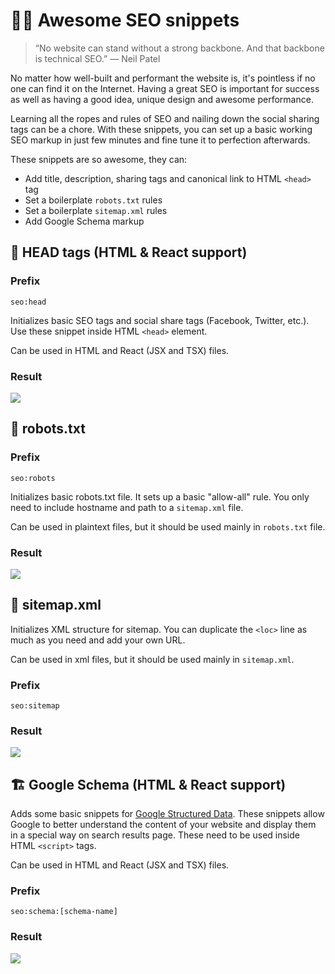# :female_detective: Awesome SEO snippets

> “No website can stand without a strong backbone. And that backbone is technical SEO.” — Neil Patel

No matter how well-built and performant the website is, it's pointless if no one can find it on the Internet. Having a great SEO is important for success as well as having a good idea, unique design and awesome performance.

Learning all the ropes and rules of SEO and nailing down the social sharing tags can be a chore. With these snippets, you can set up a basic working SEO markup in just few minutes and fine tune it to perfection afterwards.

These snippets are so awesome, they can:

- Add title, description, sharing tags and canonical link to HTML `<head>` tag
- Set a boilerplate `robots.txt` rules
- Set a boilerplate `sitemap.xml` rules
- Add Google Schema markup

## :scroll: HEAD tags (HTML & React support)

### Prefix

`seo:head`

Initializes basic SEO tags and social share tags (Facebook, Twitter, etc.). Use these snippet inside HTML `<head>` element.

Can be used in HTML and React (JSX and TSX) files.

### Result

![](https://res.cloudinary.com/adrianbece/image/upload/v1600845501/egghead/seo-head.png)

## :robot: robots.txt

### Prefix

`seo:robots`

Initializes basic robots.txt file. It sets up a basic "allow-all" rule. You only need to include hostname and path to a `sitemap.xml` file.

Can be used in plaintext files, but it should be used mainly in `robots.txt` file.

### Result

![](https://res.cloudinary.com/adrianbece/image/upload/v1600845501/egghead/seo-robots.png)

## :deciduous_tree: sitemap.xml

Initializes XML structure for sitemap. You can duplicate the `<loc>` line as much as you need and add your own URL.

Can be used in xml files, but it should be used mainly in `sitemap.xml`. 

### Prefix

`seo:sitemap`

### Result

![](https://res.cloudinary.com/adrianbece/image/upload/v1600845501/egghead/seo-sitemap.png)

## :building_construction: Google Schema (HTML & React support)

Adds some basic snippets for [Google Structured Data](https://developers.google.com/search/docs/data-types/article). These snippets allow Google to better understand the content of your website and display them in a special way on search results page. These need to be used inside HTML `<script>` tags.

Can be used in HTML and React (JSX and TSX) files.

### Prefix

`seo:schema:[schema-name]`

### Result

![](https://res.cloudinary.com/adrianbece/image/upload/v1600845501/egghead/seo-schema.png)
